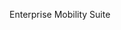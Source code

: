 <Token xmlns:xlink="http://www.w3.org/1999/xlink">Enterprise Mobility Suite</Token>

<!--HONumber=Jul16_HO3-->


